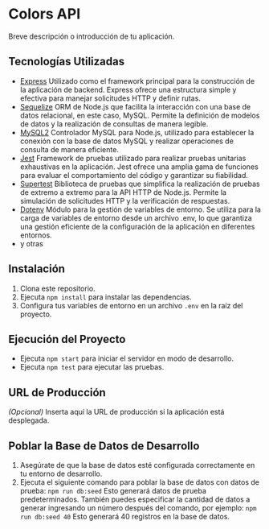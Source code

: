 # Colors API

Breve descripción o introducción de tu aplicación.

## Tecnologías Utilizadas

- [Express](https://expressjs.com/) Utilizado como el framework principal para la construcción de la aplicación de backend. Express ofrece una estructura simple y efectiva para manejar solicitudes HTTP y definir rutas.
- [Sequelize](https://sequelize.org/) ORM de Node.js que facilita la interacción con una base de datos relacional, en este caso, MySQL. Permite la definición de modelos de datos y la realización de consultas de manera legible.
- [MySQL2](https://www.npmjs.com/package/mysql2) Controlador MySQL para Node.js, utilizado para establecer la conexión con la base de datos MySQL y realizar operaciones de consulta de manera eficiente.
- [Jest](https://jestjs.io/) Framework de pruebas utilizado para realizar pruebas unitarias exhaustivas en la aplicación. Jest ofrece una amplia gama de funciones para evaluar el comportamiento del código y garantizar su fiabilidad.
- [Supertest](https://www.npmjs.com/package/supertest) Biblioteca de pruebas que simplifica la realización de pruebas de extremo a extremo para la API HTTP de Node.js. Permite la simulación de solicitudes HTTP y la verificación de respuestas.
- [Dotenv](https://www.npmjs.com/package/dotenv)  Módulo para la gestión de variables de entorno. Se utiliza para la carga de variables de entorno desde un archivo .env, lo que garantiza una gestión eficiente de la configuración de la aplicación en diferentes entornos.
- y otras

## Instalación

1. Clona este repositorio.
2. Ejecuta `npm install` para instalar las dependencias.
3. Configura tus variables de entorno en un archivo `.env` en la raíz del proyecto.

## Ejecución del Proyecto

- Ejecuta `npm start` para iniciar el servidor en modo de desarrollo.
- Ejecuta `npm test` para ejecutar las pruebas.

## URL de Producción

_(Opcional)_ Inserta aquí la URL de producción si la aplicación está desplegada.

## Poblar la Base de Datos de Desarrollo

1. Asegúrate de que la base de datos esté configurada correctamente en tu entorno de desarrollo.
2. Ejecuta el siguiente comando para poblar la base de datos con datos de prueba: `npm run db:seed`
Esto generará datos de prueba predeterminados. También puedes especificar la cantidad de datos a generar ingresando un número después del comando, por ejemplo: `npm run db:seed 40`
Esto generará 40 registros en la base de datos.

